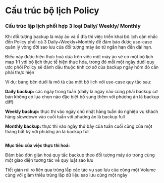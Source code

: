 # Cấu trúc bộ lịch Policy

### **Cấu trúc lập lịch phối hợp 3 loại Daily/ Weekly/ Monthly** <a href="#cautrucbolichpolicy-cautruclaplichphoihop3loaidaily-weekly-monthly" id="cautrucbolichpolicy-cautruclaplichphoihop3loaidaily-weekly-monthly"></a>

Khi đối tượng backup là máy ảo và ổ đĩa thì việc triển khai bộ lịch cân nhắc đến Policy phối cả 3 Daily+Weekly+Monthly để đảm bảo được use-case quản lý vòng đời sao lưu của đối tượng máy ảo từ ngắn hạn đến dài hạn.

Điều này được hiện thực hoá dựa trên việc một máy ảo sẽ có một bộ lịch map 1:1 với bộ lịch thực tế hiện thực hóa, trong đó mỗi một ngày dưới quy ước phối Policy sẽ đánh dấu thuộc tính cơ sở của backup ngày hôm đó cần phải thực hiện

Ví dụ: bảng bên dưới là mô tả của một bộ lịch với use-case quy tắc sau:

**Daily backup:** các ngày trong tuần (daily là ngày nào cũng phải backup cơ bản không có lựa chọn nào đặc biệt bổ sung thêm với phương án là backup diff)

**Weekly backup:** thực thi vào ngày chủ nhật hàng tuần do nghiệp vụ khách hàng slowdown vào cuối tuần với phương án là backup full

**Monthly backup:** thực thi vào ngày thứ bảy của tuần cuối cùng của một tháng bất kỳ với phương án là backup full

<figure><img src="https://docs.vngcloud.vn/download/attachments/49649826/image2023-3-15_17-59-20.png?version=1&#x26;modificationDate=1678877960000&#x26;api=v2" alt=""><figcaption></figcaption></figure>

**Mục tiêu của việc thực thi hoá:**

Đảm bảo đơn giản hoá quy tắc backup theo đối tượng máy ảo trong cùng một giao diện tương tác về quy luật sao lưu

Tiết giản rủi ro liên qua trùng lắp các tác vụ sao lưu của cùng một Volume cùng với giảm thiểu trùng lắp dữ liệu sao lưu cùng một ngày
